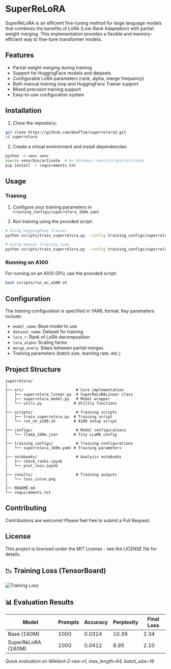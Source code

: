 # SuperReLoRA

SuperReLoRA is an efficient fine-tuning method for large language models that combines the benefits of LoRA (Low-Rank Adaptation) with partial weight merging. This implementation provides a flexible and memory-efficient way to fine-tune transformer models.

## Features

- Partial weight merging during training
- Support for HuggingFace models and datasets
- Configurable LoRA parameters (rank, alpha, merge frequency)
- Both manual training loop and HuggingFace Trainer support
- Mixed precision training support
- Easy-to-use configuration system

## Installation

1. Clone the repository:
```bash
git clone https://github.com/deafTim/superrelora2.git
cd superrelora
```

2. Create a virtual environment and install dependencies:
```bash
python -m venv venv
source venv/bin/activate  # On Windows: venv\Scripts\activate
pip install -r requirements.txt
```

## Usage

### Training

1. Configure your training parameters in `training_configs/superrelora_160m.yaml`

2. Run training using the provided script:
```bash
# Using HuggingFace Trainer
python scripts/train_superrelora.py --config training_configs/superrelora_160m.yaml --use_trainer

# Using manual training loop
python scripts/train_superrelora.py --config training_configs/superrelora_160m.yaml
```

### Running on A100

For running on an A100 GPU, use the provided script:
```bash
bash scripts/run_on_a100.sh
```

## Configuration

The training configuration is specified in YAML format. Key parameters include:

- `model_name`: Base model to use
- `dataset_name`: Dataset for training
- `lora_r`: Rank of LoRA decomposition
- `lora_alpha`: Scaling factor
- `merge_every`: Steps between partial merges
- Training parameters (batch size, learning rate, etc.)

## Project Structure

```
superrelora/
│
├── src/                       # Core implementation
│   ├── superrelora_linear.py  # SuperReLoRALinear class
│   ├── superrelora_model.py   # Model wrapper
│   └── utils.py              # Utility functions
│
├── scripts/                   # Training scripts
│   ├── train_superrelora.py  # Training script
│   └── run_on_a100.sh        # A100 setup script
│
├── configs/                   # Model configurations
│   └── llama_160m.json       # Tiny LLaMA config
│
├── training_configs/          # Training configurations
│   └── superrelora_160m.yaml # Training parameters
│
├── notebooks/                 # Analysis notebooks
│   ├── check_ranks.ipynb
│   └── plot_loss.ipynb
│
├── results/                   # Training outputs
│   └── loss_curve.png
│
├── README.md
└── requirements.txt
```

## Contributing

Contributions are welcome! Please feel free to submit a Pull Request.

## License

This project is licensed under the MIT License - see the LICENSE file for details. 


## 📉 Training Loss (TensorBoard)

![Training Loss](results/TensorBoardLoss.png)


## 📊 Evaluation Results

| Model             | Prompts | Accuracy | Perplexity | Final Loss |
|------------------|---------|----------|------------|-------------|
| Base (160M)       | 1000    | 0.0324   | 10.39      | 2.34        |
| SuperReLoRA (160M)| 1000    | 0.0412   | 8.95       | 2.10        |

*Quick evaluation on Wikitext-2-raw-v1, max_length=64, batch_size=16*
